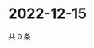 # 2022-12-15

共 0 条

<!-- BEGIN WEIBO -->
<!-- 最后更新时间 Thu Dec 15 2022 22:13:10 GMT+0800 (China Standard Time) -->

<!-- END WEIBO -->
